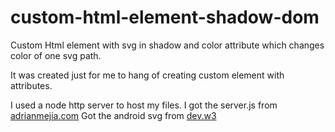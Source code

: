 # custom-html-element-shadow-dom
Custom Html element with svg in shadow and color attribute which changes color of one svg path.

It was created just for me to hang of creating custom element with attributes.

I used a node http server to host my files.
I got the server.js from [adrianmejia.com](http://adrianmejia.com/blog/2016/08/24/Building-a-Node-js-static-file-server-files-over-HTTP-using-ES6/)
Got the android svg from [dev.w3](https://dev.w3.org/SVG/tools/svgweb/samples/svg-files/android.svg)
